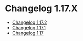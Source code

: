 # Changelog 1.17.X

*   [Changelog 1.17.2](changelog-1.17.2.md)
*   [Changelog 1.17.1](changelog-1.17.1.md)
*   [Changelog 1.17](changelog-1.17.md)